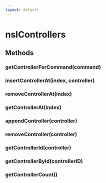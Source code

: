 ```yaml
---
layout: default
---
```


# nsIControllers #

## Methods ##

### getControllerForCommand(command) ###

### insertControllerAt(index, controller) ###

### removeControllerAt(index) ###

### getControllerAt(index) ###

### appendController(controller) ###

### removeController(controller) ###

### getControllerId(controller) ###

### getControllerById(controllerID) ###

### getControllerCount() ###
